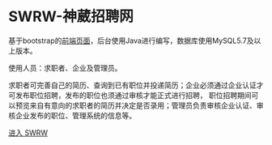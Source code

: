 # SWRW-神葳招聘网

基于bootstrap的[前端页面](https://swzj.fun/SWRW/html/index.html)，后台使用Java进行编写，数据库使用MySQL5.7及以上版本。

使用人员：求职者、企业及管理员。

求职者可完善自己的简历、查询到已有职位并投递简历；企业必须通过企业认证才可发布职位招聘，发布的职位也须通过审核才能正式进行招聘， 职位招聘期间可以预览来自有意向的求职者的简历并决定是否录用；管理员负责审核企业认证、审核企业发布的职位、管理系统的信息等。

[进入 SWRW](https://swzj.fun/SWRW)